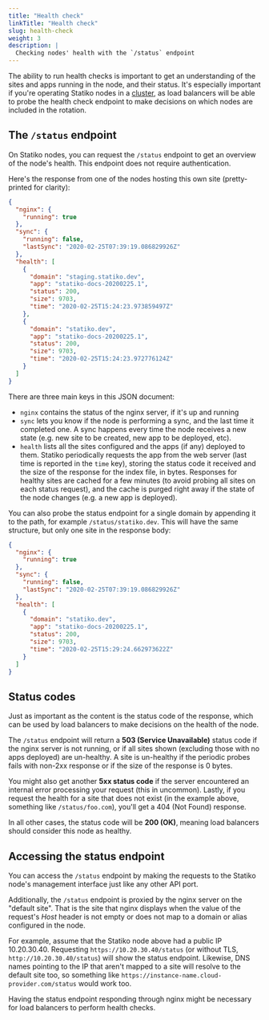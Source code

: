 ```yaml
---
title: "Health check"
linkTitle: "Health check"
slug: health-check
weight: 3
description: |
  Checking nodes' health with the `/status` endpoint
---
```


The ability to run health checks is important to get an understanding of the sites and apps running in the node, and their status. It's especially important if you're operating Statiko nodes in a [cluster](/docs/how-to/clustering), as load balancers will be able to probe the health check endpoint to make decisions on which nodes are included in the rotation.

## The `/status` endpoint

On Statiko nodes, you can request the `/status` endpoint to get an overview of the node's health. This endpoint does not require authentication.

Here's the response from one of the nodes hosting this own site (pretty-printed for clarity):

```json
{
  "nginx": {
    "running": true
  },
  "sync": {
    "running": false,
    "lastSync": "2020-02-25T07:39:19.086829926Z"
  },
  "health": [
    {
      "domain": "staging.statiko.dev",
      "app": "statiko-docs-20200225.1",
      "status": 200,
      "size": 9703,
      "time": "2020-02-25T15:24:23.973859497Z"
    },
    {
      "domain": "statiko.dev",
      "app": "statiko-docs-20200225.1",
      "status": 200,
      "size": 9703,
      "time": "2020-02-25T15:24:23.972776124Z"
    }
  ]
}
```

There are three main keys in this JSON document:

- `nginx` contains the status of the nginx server, if it's up and running
- `sync` lets you know if the node is performing a sync, and the last time it completed one. A sync happens every time the node receives a new state (e.g. new site to be created, new app to be deployed, etc).
- `health` lists all the sites configured and the apps (if any) deployed to them. Statiko periodically requests the app from the web server (last time is reported in the `time` key), storing the status code it received and the size of the response for the index file, in bytes. Responses for healthy sites are cached for a few minutes (to avoid probing all sites on each status request), and the cache is purged right away if the state of the node changes (e.g. a new app is deployed).

You can also probe the status endpoint for a single domain by appending it to the path, for example `/status/statiko.dev`. This will have the same structure, but only one site in the response body:

```json
{
  "nginx": {
    "running": true
  },
  "sync": {
    "running": false,
    "lastSync": "2020-02-25T07:39:19.086829926Z"
  },
  "health": [
    {
      "domain": "statiko.dev",
      "app": "statiko-docs-20200225.1",
      "status": 200,
      "size": 9703,
      "time": "2020-02-25T15:29:24.662973622Z"
    }
  ]
}
```

## Status codes

Just as important as the content is the status code of the response, which can be used by load balancers to make decisions on the health of the node.

The `/status` endpoint will return a **503 (Service Unavailable)** status code if the nginx server is not running, or if all sites shown (excluding those with no apps deployed) are un-healthy. A site is un-healthy if the periodic probes fails with non-2xx response or if the size of the response is 0 bytes.

You might also get another **5xx status code** if the server encountered an internal error processing your request (this in uncommon). Lastly, if you request the health for a site that does not exist (in the example above, something like `/status/foo.com`), you'll get a 404 (Not Found) response.

In all other cases, the status code will be **200 (OK)**, meaning load balancers should consider this node as healthy.

## Accessing the status endpoint

You can access the `/status` endpoint by making the requests to the Statiko node's management interface just like any other API port.

Additionally, the `/status` endpoint is proxied by the nginx server on the "default site". That is the site that nginx displays when the value of the request's _Host_ header is not empty or does not map to a domain or alias configured in the node.

For example, assume that the Statiko node above had a public IP 10.20.30.40. Requesting `https://10.20.30.40/status` (or without TLS, `http://10.20.30.40/status`) will show the status endpoint. Likewise, DNS names pointing to the IP that aren't mapped to a site will resolve to the default site too, so something like `https://instance-name.cloud-provider.com/status` would work too.

Having the status endpoint responding through nginx might be necessary for load balancers to perform health checks.
